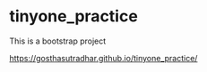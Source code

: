 # tinyone_practice
This is a bootstrap project

https://gosthasutradhar.github.io/tinyone_practice/
